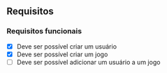 ## Requisitos
### Requisitos funcionais
- [x] Deve ser possível criar um usuário
- [x] Deve ser possível criar um jogo
- [ ] Deve ser possível adicionar um usuário a um jogo